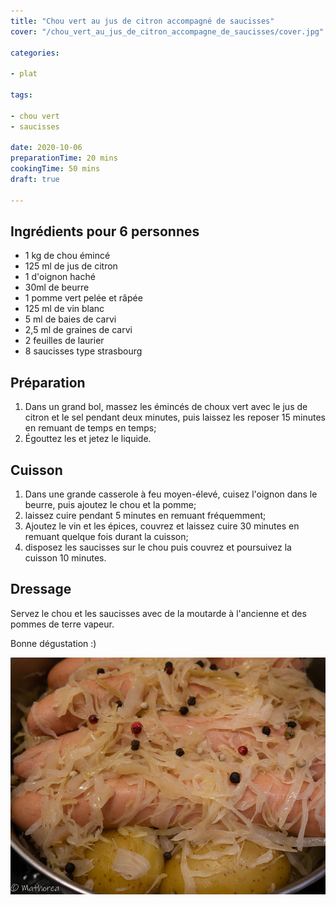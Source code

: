 ```yaml
---
title: "Chou vert au jus de citron accompagné de saucisses"
cover: "/chou_vert_au_jus_de_citron_accompagne_de_saucisses/cover.jpg"

categories:

- plat

tags:

- chou vert
- saucisses

date: 2020-10-06
preparationTime: 20 mins
cookingTime: 50 mins
draft: true

---
```


<!--more--> 

## Ingrédients pour 6 personnes

- 1 kg de chou émincé
- 125 ml de jus de citron
- 1 d'oignon haché
- 30ml de beurre
- 1 pomme vert pelée et râpée
- 125 ml de vin blanc
- 5 ml de baies de carvi
- 2,5 ml de graines de carvi
- 2 feuilles de laurier
- 8 saucisses type strasbourg
 
## Préparation ##

1. Dans un grand bol, massez les émincés de choux vert avec le jus de citron et le sel pendant deux minutes, puis laissez les reposer 15 minutes en remuant de temps en temps;
2. Égouttez les et jetez le liquide.  

## Cuisson ##

1. Dans une grande casserole à feu moyen-élevé, cuisez l'oignon dans le beurre, puis ajoutez le chou et la pomme;
2. laissez cuire pendant 5 minutes en remuant fréquemment; 
3. Ajoutez le vin et les épices, couvrez et laissez cuire 30 minutes en remuant quelque fois durant la cuisson;
4. disposez les saucisses sur le chou puis couvrez et poursuivez la cuisson 10 minutes.

## Dressage ##

Servez le chou et les saucisses avec de la moutarde à l'ancienne et des pommes de terre vapeur. 

Bonne dégustation :)

![resultat](01.jpg)